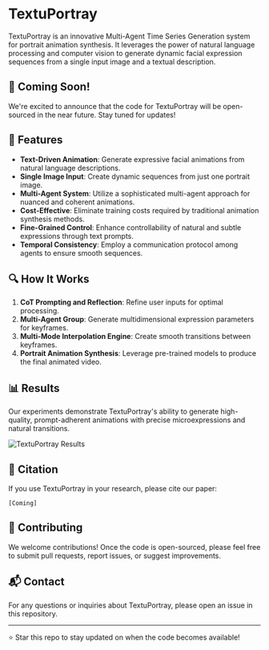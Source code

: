 # TextuPortray

TextuPortray is an innovative Multi-Agent Time Series Generation system for portrait animation synthesis. It leverages the power of natural language processing and computer vision to generate dynamic facial expression sequences from a single input image and a textual description.


## 🚀 Coming Soon!

We're excited to announce that the code for TextuPortray will be open-sourced in the near future. Stay tuned for updates!

## 🌟 Features

- **Text-Driven Animation**: Generate expressive facial animations from natural language descriptions.
- **Single Image Input**: Create dynamic sequences from just one portrait image.
- **Multi-Agent System**: Utilize a sophisticated multi-agent approach for nuanced and coherent animations.
- **Cost-Effective**: Eliminate training costs required by traditional animation synthesis methods.
- **Fine-Grained Control**: Enhance controllability of natural and subtle expressions through text prompts.
- **Temporal Consistency**: Employ a communication protocol among agents to ensure smooth sequences.

## 🔍 How It Works

1. **CoT Prompting and Reflection**: Refine user inputs for optimal processing.
2. **Multi-Agent Group**: Generate multidimensional expression parameters for keyframes.
3. **Multi-Mode Interpolation Engine**: Create smooth transitions between keyframes.
4. **Portrait Animation Synthesis**: Leverage pre-trained models to produce the final animated video.

## 📊 Results

Our experiments demonstrate TextuPortray's ability to generate high-quality, prompt-adherent animations with precise microexpressions and natural transitions.

![TextuPortray Results](pic/results.png)

## 📜 Citation

If you use TextuPortray in your research, please cite our paper:

```
[Coming]
```

## 🤝 Contributing

We welcome contributions! Once the code is open-sourced, please feel free to submit pull requests, report issues, or suggest improvements.

## 📬 Contact

For any questions or inquiries about TextuPortray, please open an issue in this repository.

---

⭐ Star this repo to stay updated on when the code becomes available!




